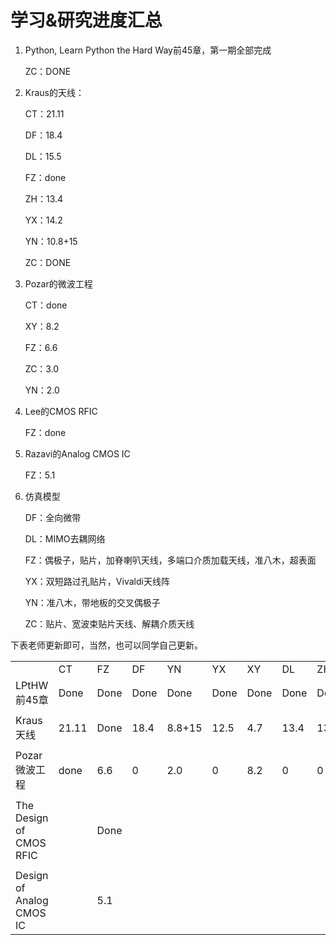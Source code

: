 # 学习&研究进度汇总

1. Python, Learn Python the Hard Way前45章，第一期全部完成

   ZC：DONE

2. Kraus的天线：

   CT：21.11

   DF：18.4

   DL：15.5

   FZ：done

   ZH：13.4

   YX：14.2

   YN：10.8+15

   ZC：DONE

3. Pozar的微波工程

   CT：done

   XY：8.2

   FZ：6.6

   ZC：3.0

   YN：2.0

4. Lee的CMOS RFIC

   FZ：done

5. Razavi的Analog CMOS IC 

   FZ：5.1

6. 仿真模型

   DF：全向微带

   DL：MIMO去耦网络

   FZ：偶极子，贴片，加脊喇叭天线，多端口介质加载天线，准八木，超表面

   YX：双短路过孔贴片，Vivaldi天线阵

   YN：准八木，带地板的交叉偶极子

   ZC：贴片、宽波束贴片天线、解耦介质天线

下表老师更新即可，当然，也可以同学自己更新。

|                         |       |                                                |          |                            |                |      |              |      |      |
| ----------------------- | ----- | ---------------------------------------------- | -------- | -------------------------- | -------------- | ---- | ------------ | ---- | ---- |
|                         | CT    | FZ                                             | DF       | YN                         | YX             | XY   | DL           | ZH   | ZC   |
| LPtHW前45章             | Done  | Done                                           | Done     | Done                       | Done           | Done   | Done         | Done | 25  |
|                         |       |                                                |          |                            |                |      |              |      |      |
| Kraus天线               | 21.11 | Done                                           | 18.4     | 8.8+15                     | 12.5           | 4.7    | 13.4         | 13.4 | Done |
|                         |       |                                                |          |                            |                |      |              |      |      |
| Pozar微波工程           | done  | 6.6                                            | 0        | 2.0                       | 0              | 8.2  | 0            | 0    | 2.0  |
|                         |       |                                                |          |                            |                |      |              |      |      |
| The Design of CMOS RFIC |      | Done                                     |         |                           |               |     |             |     |     |
|                         |       |                                                |          |                            |                |      |              |      |      |
| Design of Analog CMOS IC | | 5.1 |  |  |  | |  | |  |

